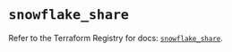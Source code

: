 # `snowflake_share`

Refer to the Terraform Registry for docs: [`snowflake_share`](https://registry.terraform.io/providers/snowflake-labs/snowflake/1.0.2/docs/resources/share).
